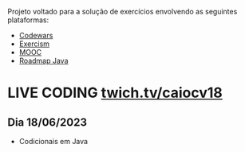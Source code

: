 Projeto voltado para a solução de exercícios envolvendo as seguintes plataformas:
* [Codewars](https://www.codewars.com/)
* [Exercism](https://exercism.org/)
* [MOOC](https://java-programming.mooc.fi/)
* [Roadmap Java](https://roadmap.sh/java)

# LIVE CODING [twich.tv/caiocv18](https://www.twitch.tv/caiocv18)
## Dia 18/06/2023
* Codicionais em Java